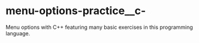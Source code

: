 # menu-options-practice__c-
Menu options with C++ featuring many basic exercises in this programming language.
